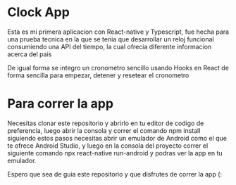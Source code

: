 # Clock App 

Esta es mi primera aplicacion con React-native y Typescript, fue hecha para una prueba tecnica en la que se tenia que desarrollar
un reloj funcional consumiendo una API del tiempo, la cual ofrecia diferente informacion acerca del pais

De igual forma se integro un cronometro sencillo usando Hooks en React de forma sencilla para empezar, detener y resetear el cronometro

# Para correr la app

Necesitas clonar este repositorio y abrirlo en tu editor de codigo de preferencia, luego abrir la consola y correr el comando npm install
siguiendo estos pasos necesitas abrir un emulador de Android como el que te ofrece Android Studio, y luego en la consola del proyecto correr el siguiente comando npx react-native run-android y podras ver la app en tu emulador.

Espero que sea de guia este repositorio y que disfrutes de correr la app (: 
